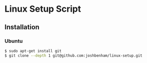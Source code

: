 # Linux Setup Script

## Installation

### Ubuntu

```bash
$ sudo apt-get install git
$ git clone --depth 1 git@github.com:joshbenham/linux-setup.git
```
